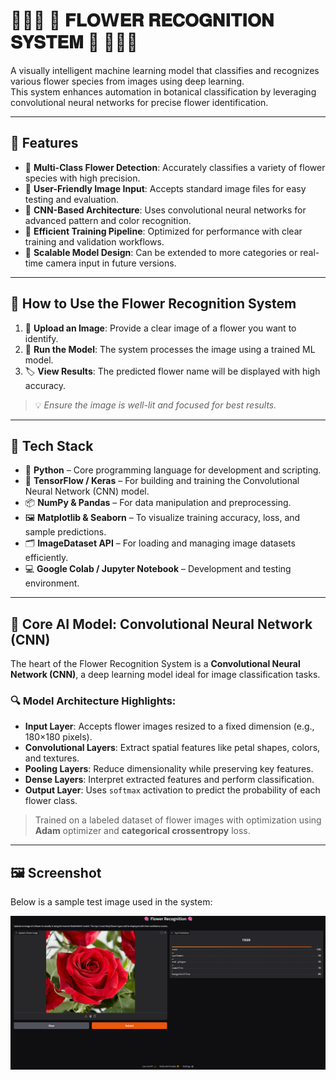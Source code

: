 # 🌸🌼🌺 🌟 𝐅𝐋𝐎𝗪𝐄𝐑 𝐑𝐄𝐂𝐎𝐆𝐍𝐈𝐓𝐈𝐎𝐍 𝐒𝐘𝐒𝐓𝐄𝐌 🌟 🌺🌼🌸

A visually intelligent machine learning model that classifies and recognizes various flower species from images using deep learning.  
This system enhances automation in botanical classification by leveraging convolutional neural networks for precise flower identification.

---

## 🌟 Features

- 🌷 **Multi-Class Flower Detection**: Accurately classifies a variety of flower species with high precision.  
- 🌻 **User-Friendly Image Input**: Accepts standard image files for easy testing and evaluation.  
- 🌹 **CNN-Based Architecture**: Uses convolutional neural networks for advanced pattern and color recognition.  
- 🌼 **Efficient Training Pipeline**: Optimized for performance with clear training and validation workflows.  
- 🌺 **Scalable Model Design**: Can be extended to more categories or real-time camera input in future versions.

---

## 🌿 How to Use the Flower Recognition System

1. 📁 **Upload an Image**: Provide a clear image of a flower you want to identify.  
2. 🤖 **Run the Model**: The system processes the image using a trained ML model.  
3. 🏷️ **View Results**: The predicted flower name will be displayed with high accuracy.  

> 💡 *Ensure the image is well-lit and focused for best results.*

---

## 🧪 Tech Stack

- 🐍 **Python** – Core programming language for development and scripting.  
- 🧠 **TensorFlow / Keras** – For building and training the Convolutional Neural Network (CNN) model.  
- 📦 **NumPy & Pandas** – For data manipulation and preprocessing.  
- 🖼️ **Matplotlib & Seaborn** – To visualize training accuracy, loss, and sample predictions.  
- 🗂️ **ImageDataset API** – For loading and managing image datasets efficiently.  
- 💻 **Google Colab / Jupyter Notebook** – Development and testing environment.

---

## 🧠 Core AI Model: Convolutional Neural Network (CNN)

The heart of the Flower Recognition System is a **Convolutional Neural Network (CNN)**, a deep learning model ideal for image classification tasks.

### 🔍 Model Architecture Highlights:

- **Input Layer**: Accepts flower images resized to a fixed dimension (e.g., 180×180 pixels).  
- **Convolutional Layers**: Extract spatial features like petal shapes, colors, and textures.  
- **Pooling Layers**: Reduce dimensionality while preserving key features.  
- **Dense Layers**: Interpret extracted features and perform classification.  
- **Output Layer**: Uses `softmax` activation to predict the probability of each flower class.

> Trained on a labeled dataset of flower images with optimization using **Adam** optimizer and **categorical crossentropy** loss.

---

## 🖼️ Screenshot

Below is a sample test image used in the system:

![Test Image](Test.png)
